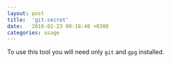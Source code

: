 ```yaml
---
layout: post
title:  'git-secret'
date:   2016-02-23 00:18:40 +0300
categories: usage
---
```


To use this tool you will need only `git` and `gpg` installed.
